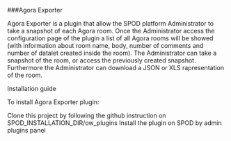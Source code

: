 ###Agora Exporter

Agora Exporter is a plugin that allow the SPOD platform Administrator to take a snapshot of each Agora room.
Once the Administrator access the  configuration page of the plugin a list of all Agora rooms will be showed (with information about room name, body, 
number of comments and number of datalet created inside the room). 
The Administrator can take a snapshot of the room, or access the previously created snapshot. Furthermore the Administrator can
download a JSON or XLS rapresentation of the room.

Installation guide

To install Agora Exporter plugin:

Clone this project by following the github instruction on SPOD_INSTALLATION_DIR/ow_plugins
Install the plugin on SPOD by admin plugins panel

